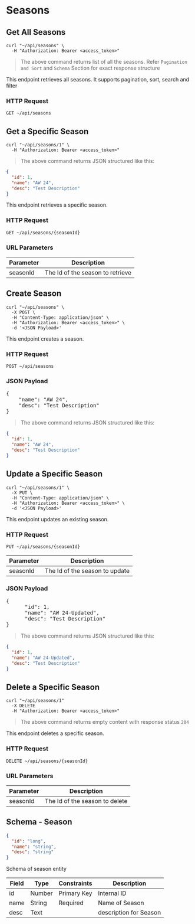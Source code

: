 # Seasons

## Get All Seasons

```shell
curl "~/api/seasons" \
  -H "Authorization: Bearer <access_token>"
```

> The above command returns list of all the seasons. Refer `Pagination and Sort` and `Schema` Section for exact
> response structure

This endpoint retrieves all seasons. It supports pagination, sort, search and filter

### HTTP Request

`GET ~/api/seasons`

## Get a Specific Season

```shell
curl "~/api/seasons/1" \
  -H "Authorization: Bearer <access_token>"
```

> The above command returns JSON structured like this:

```json
{
  "id": 1,
  "name": "AW 24",
  "desc": "Test Description"
}
```

This endpoint retrieves a specific season.

### HTTP Request

`GET ~/api/seasons/{seasonId}`

### URL Parameters

| Parameter | Description                      |
|-----------|----------------------------------|
| seasonId  | The Id of the season to retrieve |

## Create Season

```shell
curl "~/api/seasons" \
  -X POST \
  -H "Content-Type: application/json" \
  -H "Authorization: Bearer <access_token>" \
  -d '<JSON Payload>'
```

This endpoint creates a season.

### HTTP Request

`POST ~/api/seasons`

### JSON Payload

<pre class="center-column">
{
    "name": "AW 24",
    "desc": "Test Description"
}
</pre>

> The above command returns JSON structured like this:

```json
{
  "id": 1,
  "name": "AW 24",
  "desc": "Test Description"
}
```

## Update a Specific Season

```shell
curl "~/api/seasons/1" \
  -X PUT \
  -H "Content-Type: application/json" \
  -H "Authorization: Bearer <access_token>" \
  -d '<JSON Payload>'
```

This endpoint updates an existing season.

### HTTP Request

`PUT ~/api/seasons/{seasonId}`

| Parameter | Description                    |
|-----------|--------------------------------|
| seasonId  | The Id of the season to update |

### JSON Payload

<pre class="center-column">
{
      "id": 1,
      "name": "AW 24-Updated",
      "desc": "Test Description"
}
</pre>

> The above command returns JSON structured like this:

```json
{
  "id": 1,
  "name": "AW 24-Updated",
  "desc": "Test Description"
}
```

## Delete a Specific Season

```shell
curl "~/api/seasons/1"
  -X DELETE
  -H "Authorization: Bearer <access_token>"
```

> The above command returns empty content with response status `204`

This endpoint deletes a specific season.

### HTTP Request

`DELETE ~/api/seasons/{seasonId}`

### URL Parameters

| Parameter | Description                    |
|-----------|--------------------------------|
| seasonId  | The Id of the season to delete |

## Schema - Season

```json
{
  "id": "long",
  "name": "string",
  "desc": "string"
}
```

Schema of season entity

| Field | Type   | Constraints | Description            |
|-------|--------|-------------|------------------------|
| id    | Number | Primary Key | Internal ID            |
| name  | String | Required    | Name of Season         |
| desc  | Text   |             | description for Season |
